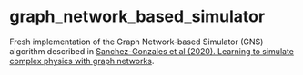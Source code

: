 # graph_network_based_simulator
Fresh implementation of the Graph Network-based Simulator (GNS) algorithm described in [Sanchez-Gonzales et al (2020). Learning to simulate complex physics with graph networks](https://arxiv.org/abs/2002.09405).
